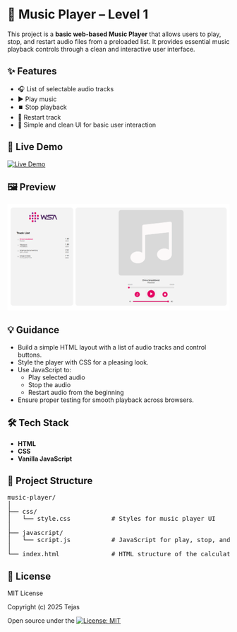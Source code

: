 # 🎵 Music Player – Level 1


This project is a **basic web-based Music Player** that allows users to play, stop, and restart audio files from a preloaded list. It provides essential music playback controls through a clean and interactive user interface.

## ✨ Features

- 🎧 List of selectable audio tracks  
- ▶️ Play music  
- ⏹️ Stop playback  
- 🔁 Restart track  
- 🎨 Simple and clean UI for basic user interaction

## 🚀 Live Demo

[![Live Demo](https://img.shields.io/badge/Live-Demo-green?style=for-the-badge&logo=vercel)](https://kira-music-player-level1.netlify.app/)

## 🖼️ Preview

![Music Player Screenshot](assets/music-player-1.png)


## 💡 Guidance

- Build a simple HTML layout with a list of audio tracks and control buttons.
- Style the player with CSS for a pleasing look.
- Use JavaScript to:
  - Play selected audio
  - Stop the audio
  - Restart audio from the beginning
- Ensure proper testing for smooth playback across browsers.

## 🛠️ Tech Stack

- **HTML**
- **CSS**
- **Vanilla JavaScript**

## 📁 Project Structure

<pre>
music-player/
│
├── css/
│   └── style.css           # Styles for music player UI
│
├── javascript/
│   └── script.js           # JavaScript for play, stop, and restart functionality
│
└── index.html              # HTML structure of the calculator
</pre>


## 📄 License

MIT License

Copyright (c) 2025 Tejas

Open source under the [![License: MIT](https://img.shields.io/badge/License-MIT-yellow.svg)](LICENSE)
